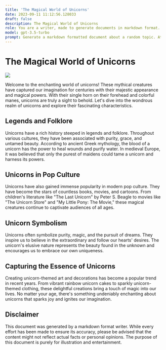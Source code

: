 ```yaml
---
title: 'The Magical World of Unicorns'
date: 2023-09-11 11:12:56.128033
draft: false
description: The Magical World of Unicorns
role: You are a writer, made to generate documents in markdown format. It is very important that all of the documents you generate are in valid markdown format.
model: gpt-3.5-turbo
prompt: Generate a markdown formatted document about a random topic. At the bottom, include a disclaimer explaining that the document was generated by you. The first line of the document should be the title. Make sure that the entire document is in proper markdown format, using a mix of various tags to make the document visually appealing.
---
```


# The Magical World of Unicorns

![](https://images.unsplash.com/photo-1504895663259-9c5c3ce330c9)

Welcome to the enchanting world of unicorns! These mythical creatures have captured our imagination for centuries with their majestic appearance and magical powers. With their single horn on their forehead and colorful manes, unicorns are truly a sight to behold. Let's dive into the wondrous realm of unicorns and explore their fascinating characteristics.

## Legends and Folklore

Unicorns have a rich history steeped in legends and folklore. Throughout various cultures, they have been associated with purity, grace, and untamed beauty. According to ancient Greek mythology, the blood of a unicorn has the power to heal wounds and purify water. In medieval Europe, it was believed that only the purest of maidens could tame a unicorn and harness its powers.

## Unicorns in Pop Culture

Unicorns have also gained immense popularity in modern pop culture. They have become the stars of countless books, movies, and cartoons. From children's literature like "The Last Unicorn" by Peter S. Beagle to movies like "The Unicorn Store" and "My Little Pony: The Movie," these magical creatures continue to captivate audiences of all ages.

## Unicorn Symbolism

Unicorns often symbolize purity, magic, and the pursuit of dreams. They inspire us to believe in the extraordinary and follow our hearts' desires. The unicorn's elusive nature represents the beauty found in the unknown and encourages us to embrace our own uniqueness.

## Capturing the Essence of Unicorns

Creating unicorn-themed art and decorations has become a popular trend in recent years. From vibrant rainbow unicorn cakes to sparkly unicorn-themed clothing, these delightful creations bring a touch of magic into our lives. No matter your age, there's something undeniably enchanting about unicorns that sparks joy and ignites our imagination.

## Disclaimer

This document was generated by a markdown format writer. While every effort has been made to ensure its accuracy, please be advised that the content might not reflect actual facts or personal opinions. The purpose of this document is purely for illustration and entertainment.